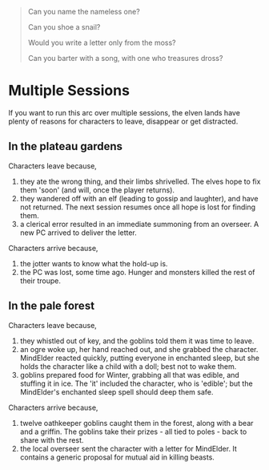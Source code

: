 > Can you name the nameless one?
> 
> Can you shoe a snail?
>
> Would you write a letter only from the moss?
> 
> Can you barter with a song, with one who treasures dross?

# Multiple Sessions

If you want to run this arc over multiple sessions, the elven lands have plenty of reasons for characters to leave, disappear or get distracted.

## In the plateau gardens

Characters leave because,

1. they ate the wrong thing, and their limbs shrivelled.  The elves hope to fix them 'soon' (and will, once the player returns).
1. they wandered off with an elf (leading to gossip and laughter), and have not returned.  The next session resumes once all hope is lost for finding them.
1. a clerical error resulted in an immediate summoning from an overseer.  A new PC arrived to deliver the letter.

Characters arrive because,

1. the jotter wants to know what the hold-up is.
1. the PC was lost, some time ago.  Hunger and monsters killed the rest of their troupe.

## In the pale forest

Characters leave because,

1. they whistled out of key, and the goblins told them it was time to leave.
1. an ogre woke up, her hand reached out, and she grabbed the character.  MindElder reacted quickly, putting everyone in enchanted sleep, but she holds the character like a child with a doll; best not to wake them.
1. goblins prepared food for Winter, grabbing all that was edible, and stuffing it in ice.  The 'it' included the character, who is 'edible'; but the MindElder's enchanted sleep spell should deep them safe.

Characters arrive because,

1. twelve oathkeeper goblins caught them in the forest, along with a bear and a griffin.  The goblins take their prizes - all tied to poles - back to share with the rest.
1. the local overseer sent the character with a letter for MindElder.  It contains a generic proposal for mutual aid in killing beasts.
